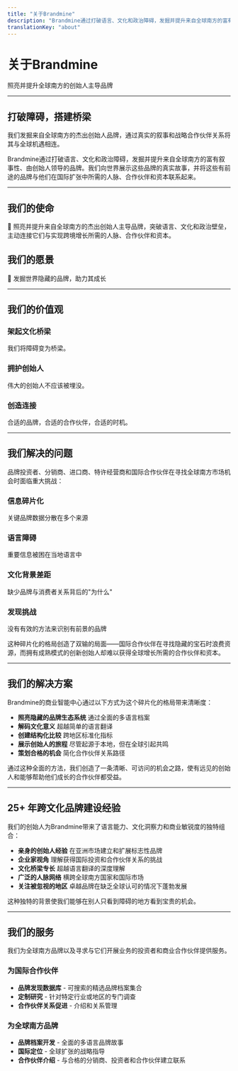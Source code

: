 ```yaml
---
title: "关于Brandmine"
description: "Brandmine通过打破语言、文化和政治障碍，发掘并提升来自全球南方的富有叙事性、由创始人领导的品牌"
translationKey: "about"
---
```


# 关于Brandmine

照亮并提升全球南方的创始人主导品牌

---

## 打破障碍，搭建桥梁

我们发掘来自全球南方的杰出创始人品牌，通过真实的叙事和战略合作伙伴关系将其与全球机遇相连。

Brandmine通过打破语言、文化和政治障碍，发掘并提升来自全球南方的富有叙事性、由创始人领导的品牌。我们向世界展示这些品牌的真实故事，并将这些有前途的品牌与他们在国际扩张中所需的人脉、合作伙伴和资本联系起来。

---

## 我们的使命

🔆 照亮并提升来自全球南方的杰出创始人主导品牌，突破语言、文化和政治壁垒，主动连接它们与实现跨境增长所需的人脉、合作伙伴和资本。

## 我们的愿景

🔆 发掘世界隐藏的品牌，助力其成长

---

## 我们的价值观

### 架起文化桥梁
我们将障碍变为桥梁。

### 拥护创始人
伟大的创始人不应该被埋没。

### 创造连接
合适的品牌，合适的合作伙伴，合适的时机。

---

## 我们解决的问题

品牌投资者、分销商、进口商、特许经营商和国际合作伙伴在寻找全球南方市场机会时面临重大挑战：

### 信息碎片化
关键品牌数据分散在多个来源

### 语言障碍
重要信息被困在当地语言中

### 文化背景差距
缺少品牌与消费者关系背后的"为什么"

### 发现挑战
没有有效的方法来识别有前景的品牌

这种碎片化的格局创造了双输的局面——国际合作伙伴在寻找隐藏的宝石时浪费资源，而拥有成熟模式的创新创始人却难以获得全球增长所需的合作伙伴和资本。

---

## 我们的解决方案

Brandmine的商业智能中心通过以下方式为这个碎片化的格局带来清晰度：

- **照亮隐藏的品牌生态系统** 通过全面的多语言档案
- **解码文化意义** 超越简单的语言翻译
- **创建结构化比较** 跨地区标准化指标
- **展示创始人的旅程** 尽管起源于本地，但在全球引起共鸣
- **策划合格的机会** 简化合作伙伴关系路径

通过这种全面的方法，我们创造了一条清晰、可访问的机会之路，使有远见的创始人和能够帮助他们成长的合作伙伴都受益。

---

## 25+ 年跨文化品牌建设经验

我们的创始人为Brandmine带来了语言能力、文化洞察力和商业敏锐度的独特组合：

- **亲身的创始人经验** 在亚洲市场建立和扩展标志性品牌
- **企业家视角** 理解获得国际投资和合作伙伴关系的挑战
- **文化桥梁专长** 超越语言翻译的深度理解
- **广泛的人脉网络** 横跨全球南方国家和国际市场
- **关注被忽视的地区** 卓越品牌在缺乏全球认可的情况下蓬勃发展

这种独特的背景使我们能够在别人只看到障碍的地方看到宝贵的机会。

---

## 我们的服务

我们为全球南方品牌以及寻求与它们开展业务的投资者和商业合作伙伴提供服务。

### 为国际合作伙伴

- **品牌发现数据库** - 可搜索的精选品牌档案集合
- **定制研究** - 针对特定行业或地区的专门调查
- **合作伙伴关系促进** - 介绍和关系管理

### 为全球南方品牌

- **品牌档案开发** - 全面的多语言品牌故事
- **国际定位** - 全球扩张的战略指导
- **合作伙伴介绍** - 与合格的分销商、投资者和合作伙伴建立联系
